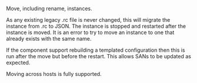 Move, including rename, instances.

As any existing legacy .rc file is never changed, this will migrate the
instance from .rc to JSON. The instance is stopped and restarted after
the instance is moved. It is an error to try to move an instance to one
that already exists with the same name.

If the component support rebuilding a templated configuration then this
is run after the move but before the restart. This allows SANs to be
updated as expected.

Moving across hosts is fully supported.
